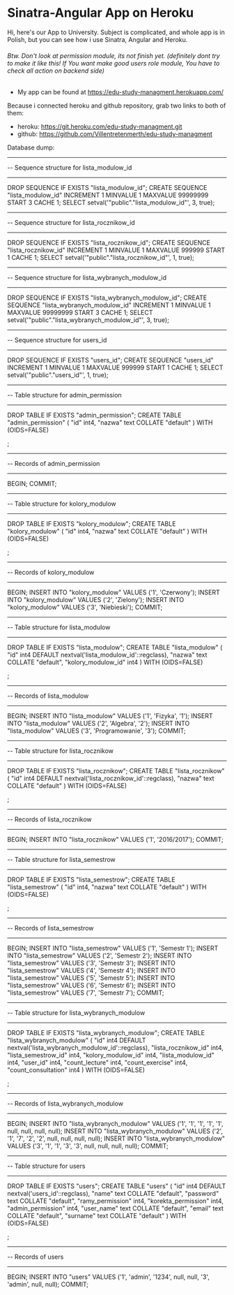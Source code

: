 # Sinatra-Angular App on Heroku

Hi, here's our App to University. Subject is complicated, and whole app is in Polish, but you can see how i use Sinatra, Angular and Heroku.

###### Btw. Don't look at permission module, its not finish yet. (definitely dont try to make it like this! If You want make good users role module, You have to check all action on backend side)

* My app can be found at https://edu-study-managment.herokuapp.com/

Because i connected heroku and github repository, grab two links to both of them:

* heroku: https://git.heroku.com/edu-study-managment.git
* github: https://github.com/Villentretenmerth/edu-study-managment

Database dump: 

-- ----------------------------
-- Sequence structure for lista_modulow_id
-- ----------------------------
DROP SEQUENCE IF EXISTS "lista_modulow_id";
CREATE SEQUENCE "lista_modulow_id"
 INCREMENT 1
 MINVALUE 1
 MAXVALUE 99999999
 START 3
 CACHE 1;
SELECT setval('"public"."lista_modulow_id"', 3, true);

-- ----------------------------
-- Sequence structure for lista_rocznikow_id
-- ----------------------------
DROP SEQUENCE IF EXISTS "lista_rocznikow_id";
CREATE SEQUENCE "lista_rocznikow_id"
 INCREMENT 1
 MINVALUE 1
 MAXVALUE 999999
 START 1
 CACHE 1;
SELECT setval('"public"."lista_rocznikow_id"', 1, true);

-- ----------------------------
-- Sequence structure for lista_wybranych_modulow_id
-- ----------------------------
DROP SEQUENCE IF EXISTS "lista_wybranych_modulow_id";
CREATE SEQUENCE "lista_wybranych_modulow_id"
 INCREMENT 1
 MINVALUE 1
 MAXVALUE 99999999
 START 3
 CACHE 1;
SELECT setval('"public"."lista_wybranych_modulow_id"', 3, true);

-- ----------------------------
-- Sequence structure for users_id
-- ----------------------------
DROP SEQUENCE IF EXISTS "users_id";
CREATE SEQUENCE "users_id"
 INCREMENT 1
 MINVALUE 1
 MAXVALUE 999999
 START 1
 CACHE 1;
SELECT setval('"public"."users_id"', 1, true);

-- ----------------------------
-- Table structure for admin_permission
-- ----------------------------
DROP TABLE IF EXISTS "admin_permission";
CREATE TABLE "admin_permission" (
"id" int4,
"nazwa" text COLLATE "default"
)
WITH (OIDS=FALSE)

;

-- ----------------------------
-- Records of admin_permission
-- ----------------------------
BEGIN;
COMMIT;

-- ----------------------------
-- Table structure for kolory_modulow
-- ----------------------------
DROP TABLE IF EXISTS "kolory_modulow";
CREATE TABLE "kolory_modulow" (
"id" int4,
"nazwa" text COLLATE "default"
)
WITH (OIDS=FALSE)

;

-- ----------------------------
-- Records of kolory_modulow
-- ----------------------------
BEGIN;
INSERT INTO "kolory_modulow" VALUES ('1', 'Czerwony');
INSERT INTO "kolory_modulow" VALUES ('2', 'Zielony');
INSERT INTO "kolory_modulow" VALUES ('3', 'Niebieski');
COMMIT;

-- ----------------------------
-- Table structure for lista_modulow
-- ----------------------------
DROP TABLE IF EXISTS "lista_modulow";
CREATE TABLE "lista_modulow" (
"id" int4 DEFAULT nextval('lista_modulow_id'::regclass),
"nazwa" text COLLATE "default",
"kolory_modulow_id" int4
)
WITH (OIDS=FALSE)

;

-- ----------------------------
-- Records of lista_modulow
-- ----------------------------
BEGIN;
INSERT INTO "lista_modulow" VALUES ('1', 'Fizyka', '1');
INSERT INTO "lista_modulow" VALUES ('2', 'Algebra', '2');
INSERT INTO "lista_modulow" VALUES ('3', 'Programowanie', '3');
COMMIT;

-- ----------------------------
-- Table structure for lista_rocznikow
-- ----------------------------
DROP TABLE IF EXISTS "lista_rocznikow";
CREATE TABLE "lista_rocznikow" (
"id" int4 DEFAULT nextval('lista_rocznikow_id'::regclass),
"nazwa" text COLLATE "default"
)
WITH (OIDS=FALSE)

;

-- ----------------------------
-- Records of lista_rocznikow
-- ----------------------------
BEGIN;
INSERT INTO "lista_rocznikow" VALUES ('1', '2016/2017');
COMMIT;

-- ----------------------------
-- Table structure for lista_semestrow
-- ----------------------------
DROP TABLE IF EXISTS "lista_semestrow";
CREATE TABLE "lista_semestrow" (
"id" int4,
"nazwa" text COLLATE "default"
)
WITH (OIDS=FALSE)

;

-- ----------------------------
-- Records of lista_semestrow
-- ----------------------------
BEGIN;
INSERT INTO "lista_semestrow" VALUES ('1', 'Semestr 1');
INSERT INTO "lista_semestrow" VALUES ('2', 'Semestr 2');
INSERT INTO "lista_semestrow" VALUES ('3', 'Semestr 3');
INSERT INTO "lista_semestrow" VALUES ('4', 'Semestr 4');
INSERT INTO "lista_semestrow" VALUES ('5', 'Semestr 5');
INSERT INTO "lista_semestrow" VALUES ('6', 'Semestr 6');
INSERT INTO "lista_semestrow" VALUES ('7', 'Semestr 7');
COMMIT;

-- ----------------------------
-- Table structure for lista_wybranych_modulow
-- ----------------------------
DROP TABLE IF EXISTS "lista_wybranych_modulow";
CREATE TABLE "lista_wybranych_modulow" (
"id" int4 DEFAULT nextval('lista_wybranych_modulow_id'::regclass),
"lista_rocznikow_id" int4,
"lista_semestrow_id" int4,
"kolory_modulow_id" int4,
"lista_modulow_id" int4,
"user_id" int4,
"count_lecture" int4,
"count_exercise" int4,
"count_consultation" int4
)
WITH (OIDS=FALSE)

;

-- ----------------------------
-- Records of lista_wybranych_modulow
-- ----------------------------
BEGIN;
INSERT INTO "lista_wybranych_modulow" VALUES ('1', '1', '1', '1', '1', null, null, null, null);
INSERT INTO "lista_wybranych_modulow" VALUES ('2', '1', '7', '2', '2', null, null, null, null);
INSERT INTO "lista_wybranych_modulow" VALUES ('3', '1', '1', '3', '3', null, null, null, null);
COMMIT;

-- ----------------------------
-- Table structure for users
-- ----------------------------
DROP TABLE IF EXISTS "users";
CREATE TABLE "users" (
"id" int4 DEFAULT nextval('users_id'::regclass),
"name" text COLLATE "default",
"password" text COLLATE "default",
"ramy_permission" int4,
"korekta_permission" int4,
"admin_permission" int4,
"user_name" text COLLATE "default",
"email" text COLLATE "default",
"surname" text COLLATE "default"
)
WITH (OIDS=FALSE)

;

-- ----------------------------
-- Records of users
-- ----------------------------
BEGIN;
INSERT INTO "users" VALUES ('1', 'admin', '1234', null, null, '3', 'admin', null, null);
COMMIT;